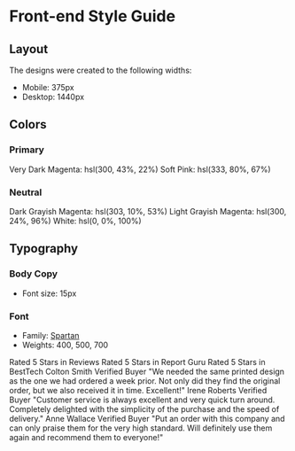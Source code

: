 # Front-end Style Guide

## Layout

The designs were created to the following widths:

- Mobile: 375px
- Desktop: 1440px

## Colors

### Primary

Very Dark Magenta: hsl(300, 43%, 22%)
Soft Pink: hsl(333, 80%, 67%)

### Neutral

Dark Grayish Magenta: hsl(303, 10%, 53%)
Light Grayish Magenta: hsl(300, 24%, 96%)
White: hsl(0, 0%, 100%)

## Typography

### Body Copy

- Font size: 15px

### Font

- Family: [Spartan](https://fonts.google.com/specimen/Spartan)
- Weights: 400, 500, 700



 Rated 5 Stars in Reviews Rated 5 Stars in Report Guru Rated 5 Stars in BestTech
    Colton Smith Verified Buyer "We needed the same printed design as the one we had ordered a week prior. Not only did they find the original order, but we also received it in time. Excellent!" Irene Roberts Verified Buyer "Customer service is always
    excellent and very quick turn around. Completely delighted with the simplicity of the purchase and the speed of delivery." Anne Wallace Verified Buyer "Put an order with this company and can only praise them for the very high standard. Will definitely
    use them again and recommend them to everyone!"